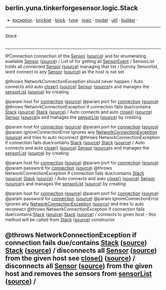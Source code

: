 
## berlin.yuna.tinkerforgesensor.logic.Stack
* [exception](readmeDoc/berlin/yuna/tinkerforgesensor/model/exception/README.md) · [bricklet](readmeDoc/berlin/yuna/tinkerforgesensor/model/sensor/bricklet/README.md) · [brick](readmeDoc/berlin/yuna/tinkerforgesensor/model/sensor/brick/README.md) · [type](readmeDoc/berlin/yuna/tinkerforgesensor/model/type/README.md) · [logic](readmeDoc/berlin/yuna/tinkerforgesensor/logic/README.md) · [model](readmeDoc/berlin/yuna/tinkerforgesensor/model/README.md) · [util](readmeDoc/berlin/yuna/tinkerforgesensor/util/README.md) · [builder](readmeDoc/berlin/yuna/tinkerforgesensor/model/builder/README.md) · 

---
###### Stack · 

---

 IPConnection connection of the [Sensor](readmeDoc/berlin/yuna/tinkerforgesensor/model/sensor/bricklet/Sensor.md) ([source](src/main/java/berlin/yuna/tinkerforgesensor/model/sensor/bricklet/Sensor.java)) and for enumerating available [Sensor](readmeDoc/berlin/yuna/tinkerforgesensor/model/sensor/bricklet/Sensor.md) ([source](src/main/java/berlin/yuna/tinkerforgesensor/model/sensor/bricklet/Sensor.java))
/
 List of  for getting all [SensorEvent](src/main/java/berlin/yuna/tinkerforgesensor/model/type/SensorEvent.java)
/
 SensorList holds all connected [Sensor](readmeDoc/berlin/yuna/tinkerforgesensor/model/sensor/bricklet/Sensor.md) ([source](src/main/java/berlin/yuna/tinkerforgesensor/model/sensor/bricklet/Sensor.java)) managing that list
/
 Dummy Sensorlist, wont connect to any [Sensor](readmeDoc/berlin/yuna/tinkerforgesensor/model/sensor/bricklet/Sensor.md) ([source](src/main/java/berlin/yuna/tinkerforgesensor/model/sensor/bricklet/Sensor.java)) as the host is not set

 @throws NetworkConnectionException should never happen
/
 Auto connects and auto  [close()](readmeDoc/berlin/yuna/tinkerforgesensor/logic/Stack.md) ([source](src/main/java/berlin/yuna/tinkerforgesensor/logic/Stack.java)) [Sensor](readmeDoc/berlin/yuna/tinkerforgesensor/model/sensor/bricklet/Sensor.md) ([source](src/main/java/berlin/yuna/tinkerforgesensor/model/sensor/bricklet/Sensor.java))s and manages the [sensorList](readmeDoc/berlin/yuna/tinkerforgesensor/logic/Stack.md) ([source](src/main/java/berlin/yuna/tinkerforgesensor/logic/Stack.java)) by creating 

 @param host for [connection](readmeDoc/berlin/yuna/tinkerforgesensor/logic/Stack.md) ([source](src/main/java/berlin/yuna/tinkerforgesensor/logic/Stack.java))
 @param port for [connection](readmeDoc/berlin/yuna/tinkerforgesensor/logic/Stack.md) ([source](src/main/java/berlin/yuna/tinkerforgesensor/logic/Stack.java))
 @throws NetworkConnectionException if connection fails due/contains  [Stack](readmeDoc/berlin/yuna/tinkerforgesensor/logic/Stack.md) ([source](src/main/java/berlin/yuna/tinkerforgesensor/logic/Stack.java)) [Stack](readmeDoc/berlin/yuna/tinkerforgesensor/logic/Stack.md) ([source](src/main/java/berlin/yuna/tinkerforgesensor/logic/Stack.java))
/
 Auto connects and auto  [close()](readmeDoc/berlin/yuna/tinkerforgesensor/logic/Stack.md) ([source](src/main/java/berlin/yuna/tinkerforgesensor/logic/Stack.java)) [Sensor](readmeDoc/berlin/yuna/tinkerforgesensor/model/sensor/bricklet/Sensor.md) ([source](src/main/java/berlin/yuna/tinkerforgesensor/model/sensor/bricklet/Sensor.java))s and manages the [sensorList](readmeDoc/berlin/yuna/tinkerforgesensor/logic/Stack.md) ([source](src/main/java/berlin/yuna/tinkerforgesensor/logic/Stack.java)) by creating 

 @param host                  for [connection](readmeDoc/berlin/yuna/tinkerforgesensor/logic/Stack.md) ([source](src/main/java/berlin/yuna/tinkerforgesensor/logic/Stack.java))
 @param port                  for [connection](readmeDoc/berlin/yuna/tinkerforgesensor/logic/Stack.md) ([source](src/main/java/berlin/yuna/tinkerforgesensor/logic/Stack.java))
 @param ignoreConnectionError ignores any [NetworkConnectionException](readmeDoc/berlin/yuna/tinkerforgesensor/model/exception/NetworkConnectionException.md) ([source](src/main/java/berlin/yuna/tinkerforgesensor/model/exception/NetworkConnectionException.java)) and tries to auto reconnect
 @throws NetworkConnectionException if connection fails due/contains  [Stack](readmeDoc/berlin/yuna/tinkerforgesensor/logic/Stack.md) ([source](src/main/java/berlin/yuna/tinkerforgesensor/logic/Stack.java)) [Stack](readmeDoc/berlin/yuna/tinkerforgesensor/logic/Stack.md) ([source](src/main/java/berlin/yuna/tinkerforgesensor/logic/Stack.java))
/
 Auto connects and auto  [close()](readmeDoc/berlin/yuna/tinkerforgesensor/logic/Stack.md) ([source](src/main/java/berlin/yuna/tinkerforgesensor/logic/Stack.java)) [Sensor](readmeDoc/berlin/yuna/tinkerforgesensor/model/sensor/bricklet/Sensor.md) ([source](src/main/java/berlin/yuna/tinkerforgesensor/model/sensor/bricklet/Sensor.java))s and manages the [sensorList](readmeDoc/berlin/yuna/tinkerforgesensor/logic/Stack.md) ([source](src/main/java/berlin/yuna/tinkerforgesensor/logic/Stack.java)) by creating 

 @param host     for [connection](readmeDoc/berlin/yuna/tinkerforgesensor/logic/Stack.md) ([source](src/main/java/berlin/yuna/tinkerforgesensor/logic/Stack.java))
 @param port     for [connection](readmeDoc/berlin/yuna/tinkerforgesensor/logic/Stack.md) ([source](src/main/java/berlin/yuna/tinkerforgesensor/logic/Stack.java))
 @param password for [connection](readmeDoc/berlin/yuna/tinkerforgesensor/logic/Stack.md) ([source](src/main/java/berlin/yuna/tinkerforgesensor/logic/Stack.java))
 @throws NetworkConnectionException if connection fails due/contains  [Stack](readmeDoc/berlin/yuna/tinkerforgesensor/logic/Stack.md) ([source](src/main/java/berlin/yuna/tinkerforgesensor/logic/Stack.java)) [Stack](readmeDoc/berlin/yuna/tinkerforgesensor/logic/Stack.md) ([source](src/main/java/berlin/yuna/tinkerforgesensor/logic/Stack.java))
/
 Auto connects and auto  [close()](readmeDoc/berlin/yuna/tinkerforgesensor/logic/Stack.md) ([source](src/main/java/berlin/yuna/tinkerforgesensor/logic/Stack.java)) [Sensor](readmeDoc/berlin/yuna/tinkerforgesensor/model/sensor/bricklet/Sensor.md) ([source](src/main/java/berlin/yuna/tinkerforgesensor/model/sensor/bricklet/Sensor.java))s and manages the [sensorList](readmeDoc/berlin/yuna/tinkerforgesensor/logic/Stack.md) ([source](src/main/java/berlin/yuna/tinkerforgesensor/logic/Stack.java)) by creating 

 @param host                  for [connection](readmeDoc/berlin/yuna/tinkerforgesensor/logic/Stack.md) ([source](src/main/java/berlin/yuna/tinkerforgesensor/logic/Stack.java))
 @param port                  for [connection](readmeDoc/berlin/yuna/tinkerforgesensor/logic/Stack.md) ([source](src/main/java/berlin/yuna/tinkerforgesensor/logic/Stack.java))
 @param password              for [connection](readmeDoc/berlin/yuna/tinkerforgesensor/logic/Stack.md) ([source](src/main/java/berlin/yuna/tinkerforgesensor/logic/Stack.java))
 @param ignoreConnectionError ignores any [NetworkConnectionException](readmeDoc/berlin/yuna/tinkerforgesensor/model/exception/NetworkConnectionException.md) ([source](src/main/java/berlin/yuna/tinkerforgesensor/model/exception/NetworkConnectionException.java)) and tries to auto reconnect
 @throws NetworkConnectionException if connection fails due/contains  [Stack](readmeDoc/berlin/yuna/tinkerforgesensor/logic/Stack.md) ([source](src/main/java/berlin/yuna/tinkerforgesensor/logic/Stack.java)) [Stack](readmeDoc/berlin/yuna/tinkerforgesensor/logic/Stack.md) ([source](src/main/java/berlin/yuna/tinkerforgesensor/logic/Stack.java))
/
 connects to given host - this method will be called from [Stack](readmeDoc/berlin/yuna/tinkerforgesensor/logic/Stack.md) ([source](src/main/java/berlin/yuna/tinkerforgesensor/logic/Stack.java)) constructor

 @throws NetworkConnectionException if connection fails due/contains  [Stack](readmeDoc/berlin/yuna/tinkerforgesensor/logic/Stack.md) ([source](src/main/java/berlin/yuna/tinkerforgesensor/logic/Stack.java)) [Stack](readmeDoc/berlin/yuna/tinkerforgesensor/logic/Stack.md) ([source](src/main/java/berlin/yuna/tinkerforgesensor/logic/Stack.java))
/
 disconnects all [Sensor](readmeDoc/berlin/yuna/tinkerforgesensor/model/sensor/bricklet/Sensor.md) ([source](src/main/java/berlin/yuna/tinkerforgesensor/model/sensor/bricklet/Sensor.java)) from the given host see [close()](readmeDoc/berlin/yuna/tinkerforgesensor/logic/Stack.md) ([source](src/main/java/berlin/yuna/tinkerforgesensor/logic/Stack.java))
/
 disconnects all [Sensor](readmeDoc/berlin/yuna/tinkerforgesensor/model/sensor/bricklet/Sensor.md) ([source](src/main/java/berlin/yuna/tinkerforgesensor/model/sensor/bricklet/Sensor.java)) from the given host and removes the sensors from [sensorList](readmeDoc/berlin/yuna/tinkerforgesensor/logic/Stack.md) ([source](src/main/java/berlin/yuna/tinkerforgesensor/logic/Stack.java))
/
--- 
